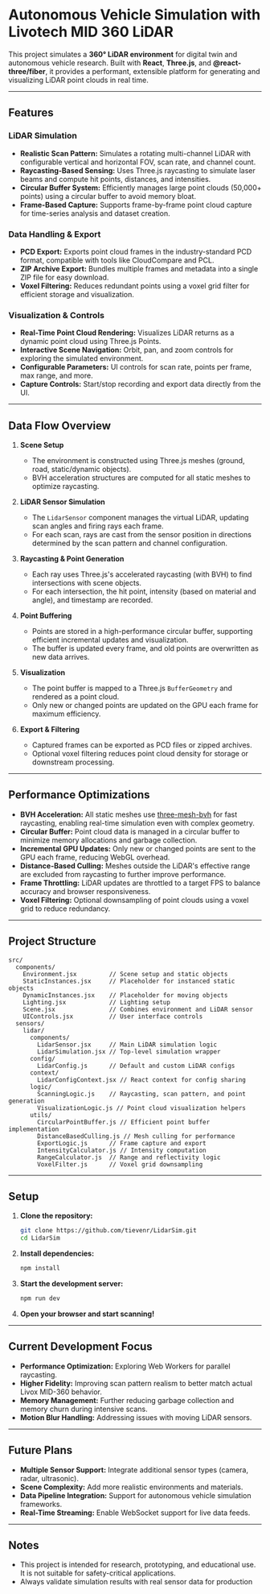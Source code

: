 # Autonomous Vehicle Simulation with Livotech MID 360 LiDAR

This project simulates a **360° LiDAR environment** for digital twin and autonomous vehicle research. Built with **React**, **Three.js**, and **@react-three/fiber**, it provides a performant, extensible platform for generating and visualizing LiDAR point clouds in real time.

---

## Features

### LiDAR Simulation
- **Realistic Scan Pattern:** Simulates a rotating multi-channel LiDAR with configurable vertical and horizontal FOV, scan rate, and channel count.
- **Raycasting-Based Sensing:** Uses Three.js raycasting to simulate laser beams and compute hit points, distances, and intensities.
- **Circular Buffer System:** Efficiently manages large point clouds (50,000+ points) using a circular buffer to avoid memory bloat.
- **Frame-Based Capture:** Supports frame-by-frame point cloud capture for time-series analysis and dataset creation.

### Data Handling & Export
- **PCD Export:** Exports point cloud frames in the industry-standard PCD format, compatible with tools like CloudCompare and PCL.
- **ZIP Archive Export:** Bundles multiple frames and metadata into a single ZIP file for easy download.
- **Voxel Filtering:** Reduces redundant points using a voxel grid filter for efficient storage and visualization.

### Visualization & Controls
- **Real-Time Point Cloud Rendering:** Visualizes LiDAR returns as a dynamic point cloud using Three.js Points.
- **Interactive Scene Navigation:** Orbit, pan, and zoom controls for exploring the simulated environment.
- **Configurable Parameters:** UI controls for scan rate, points per frame, max range, and more.
- **Capture Controls:** Start/stop recording and export data directly from the UI.

---

## Data Flow Overview

1. **Scene Setup**
   - The environment is constructed using Three.js meshes (ground, road, static/dynamic objects).
   - BVH acceleration structures are computed for all static meshes to optimize raycasting.

2. **LiDAR Sensor Simulation**
   - The `LidarSensor` component manages the virtual LiDAR, updating scan angles and firing rays each frame.
   - For each scan, rays are cast from the sensor position in directions determined by the scan pattern and channel configuration.

3. **Raycasting & Point Generation**
   - Each ray uses Three.js's accelerated raycasting (with BVH) to find intersections with scene objects.
   - For each intersection, the hit point, intensity (based on material and angle), and timestamp are recorded.

4. **Point Buffering**
   - Points are stored in a high-performance circular buffer, supporting efficient incremental updates and visualization.
   - The buffer is updated every frame, and old points are overwritten as new data arrives.

5. **Visualization**
   - The point buffer is mapped to a Three.js `BufferGeometry` and rendered as a point cloud.
   - Only new or changed points are updated on the GPU each frame for maximum efficiency.

6. **Export & Filtering**
   - Captured frames can be exported as PCD files or zipped archives.
   - Optional voxel filtering reduces point cloud density for storage or downstream processing.

---

## Performance Optimizations

- **BVH Acceleration:** All static meshes use [three-mesh-bvh](https://github.com/gkjohnson/three-mesh-bvh) for fast raycasting, enabling real-time simulation even with complex geometry.
- **Circular Buffer:** Point cloud data is managed in a circular buffer to minimize memory allocations and garbage collection.
- **Incremental GPU Updates:** Only new or changed points are sent to the GPU each frame, reducing WebGL overhead.
- **Distance-Based Culling:** Meshes outside the LiDAR's effective range are excluded from raycasting to further improve performance.
- **Frame Throttling:** LiDAR updates are throttled to a target FPS to balance accuracy and browser responsiveness.
- **Voxel Filtering:** Optional downsampling of point clouds using a voxel grid to reduce redundancy.

---

## Project Structure

```
src/
  components/
    Environment.jsx         // Scene setup and static objects
    StaticInstances.jsx     // Placeholder for instanced static objects
    DynamicInstances.jsx    // Placeholder for moving objects
    Lighting.jsx            // Lighting setup
    Scene.jsx               // Combines environment and LiDAR sensor
    UIControls.jsx          // User interface controls
  sensors/
    lidar/
      components/
        LidarSensor.jsx     // Main LiDAR simulation logic
        LidarSimulation.jsx // Top-level simulation wrapper
      config/
        LidarConfig.js      // Default and custom LiDAR configs
      context/
        LidarConfigContext.jsx // React context for config sharing
      logic/
        ScanningLogic.js    // Raycasting, scan pattern, and point generation
        VisualizationLogic.js // Point cloud visualization helpers
      utils/
        CircularPointBuffer.js // Efficient point buffer implementation
        DistanceBasedCulling.js // Mesh culling for performance
        ExportLogic.js      // Frame capture and export
        IntensityCalculator.js // Intensity computation
        RangeCalculator.js  // Range and reflectivity logic
        VoxelFilter.js      // Voxel grid downsampling
```

---

## Setup

1. **Clone the repository:**
   ```sh
   git clone https://github.com/tievenr/LidarSim.git
   cd LidarSim
   ```
2. **Install dependencies:**
   ```sh
   npm install
   ```
3. **Start the development server:**
   ```sh
   npm run dev
   ```
4. **Open your browser and start scanning!**

---

## Current Development Focus

- **Performance Optimization:** Exploring Web Workers for parallel raycasting.
- **Higher Fidelity:** Improving scan pattern realism to better match actual Livox MID-360 behavior.
- **Memory Management:** Further reducing garbage collection and memory churn during intensive scans.
- **Motion Blur Handling:** Addressing issues with moving LiDAR sensors.

---

## Future Plans

- **Multiple Sensor Support:** Integrate additional sensor types (camera, radar, ultrasonic).
- **Scene Complexity:** Add more realistic environments and materials.
- **Data Pipeline Integration:** Support for autonomous vehicle simulation frameworks.
- **Real-Time Streaming:** Enable WebSocket support for live data feeds.

---

## Notes

- This project is intended for research, prototyping, and educational use. It is not suitable for safety-critical applications.
- Always validate simulation results with real sensor data for production 
